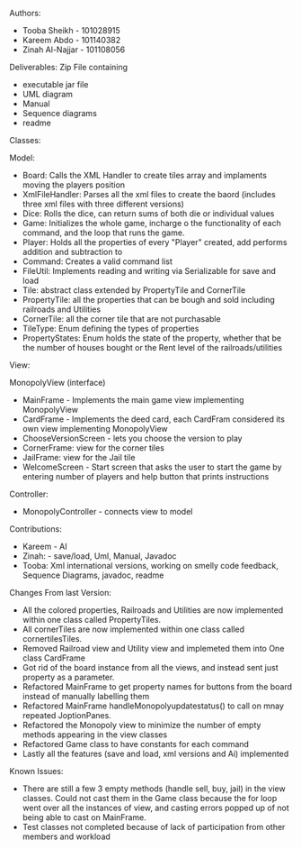 Authors:

- Tooba Sheikh - 101028915
- Kareem Abdo - 101140382
- Zinah Al-Najjar - 101108056

Deliverables: Zip File containing

- executable jar file
- UML diagram
- Manual
- Sequence diagrams
- readme

Classes:

Model:

- Board: Calls the XML Handler to create tiles array and implaments moving the players position
- XmlFileHandler: Parses all the xml files to create the baord (includes three xml files with three different versions)
- Dice: Rolls the dice, can return sums of both die or individual values
- Game: Initializes the whole game, incharge o the functionality of each command, and the loop that runs the game.
- Player: Holds all the properties of every "Player" created, add performs addition and subtraction to
- Command: Creates a valid command list
- FileUtil: Implements reading and writing via Serializable for save and load
- Tile: abstract class extended by PropertyTile and CornerTile
- PropertyTile: all the properties that can be bough and sold including railroads and Utilities
- CornerTile: all the corner tile that are not purchasable
- TileType: Enum defining the types of properties
- PropertyStates: Enum holds the state of the property, whether that be the number of houses bought or the Rent level of the railroads/utilities

View:

MonopolyView (interface)
- MainFrame - Implements the main game view implementing MonopolyView
- CardFrame - Implements the deed card, each CardFram considered its own view implementing MonopolyView
- ChooseVersionScreen - lets you choose the version to play
- CornerFrame: view for the corner tiles
- JailFrame: view for the Jail tile
- WelcomeScreen - Start screen that asks the user to start the game by entering number of players and help button that prints instructions

Controller:

- MonopolyController - connects view to model

Contributions:

- Kareem - AI
- Zinah: - save/load, Uml, Manual, Javadoc
- Tooba: Xml international versions, working on smelly code feedback, Sequence Diagrams, javadoc, readme

Changes From last Version:

- All the colored properties, Railroads and Utilities are now implemented within one class called PropertyTiles.
- All cornerTiles are now implemented within one class called cornertilesTiles.
- Removed Railroad view and Utility view and implemeted them into One class CardFrame
- Got rid of the board instance from all the views, and instead sent just property as a parameter.
- Refactored MainFrame to get property names for buttons from the board instead of manually labelling them
- Refactored MainFrame handleMonopolyupdatestatus() to call on mnay repeated JoptionPanes.
- Refactored the Monopoly view to minimize the number of empty methods appearing in the view classes
- Refactored Game class to have constants for each command
- Lastly all the features (save and load, xml versions and Ai) implemented

Known Issues:

- There are still a few 3 empty methods (handle sell, buy, jail) in the view classes. Could not cast them in the Game class because the for loop went over all the instances of view, and casting errors popped up of not being able to cast on MainFrame.
- Test classes not completed because of lack of participation from other members and workload